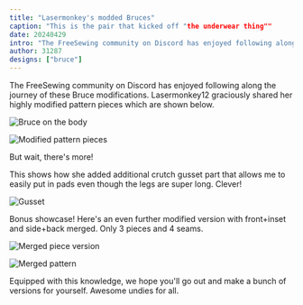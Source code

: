 ```yaml
---
title: "Lasermonkey's modded Bruces"
caption: "This is the pair that kicked off "the underwear thing""
date: 20240429
intro: "The FreeSewing community on Discord has enjoyed following along the journey of these Bruce modifications."
author: 31287
designs: ["bruce"]
---
```


The FreeSewing community on Discord has enjoyed following along the journey of these Bruce modifications. Lasermonkey12 graciously shared her highly modified pattern pieces which are shown below.

![Bruce on the body](https://imagedelivery.net/ouSuR9yY1bHt-fuAokSA5Q/showcase-lasermonkeys-modded-bruces-6/public "Bruce on the body")

![Modified pattern pieces](https://imagedelivery.net/ouSuR9yY1bHt-fuAokSA5Q/showcase-lasermonkeys-modded-bruces-2/public "Modified pattern pieces")

But wait, there's more!

This shows how she added additional crutch gusset part that allows me to easily put in pads even though the legs are super long. Clever!

![Gusset](https://imagedelivery.net/ouSuR9yY1bHt-fuAokSA5Q/showcase-lasermonkeys-modded-bruces-5/public "Gusset")

Bonus showcase! Here's an even further modified version with front+inset and side+back merged. Only 3 pieces and 4 seams.

![Merged piece version](https://imagedelivery.net/ouSuR9yY1bHt-fuAokSA5Q/showcase-lasermonkeys-modded-bruces-3/public "Merged piece version")

![Merged pattern](https://imagedelivery.net/ouSuR9yY1bHt-fuAokSA5Q/showcase-lasermonkeys-modded-bruces-4/public "Merged pattern")

Equipped with this knowledge, we hope you'll go out and make a bunch of versions for yourself. Awesome undies for all.

